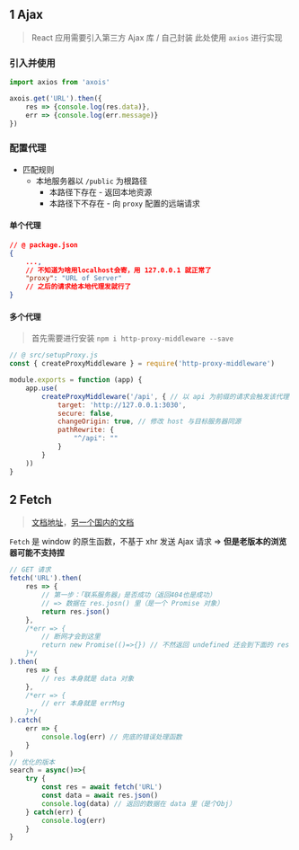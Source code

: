 ## 1 Ajax
> React 应用需要引入第三方 Ajax 库 / 自己封装
> 此处使用 `axios` 进行实现

### 引入并使用

```js
import axios from 'axois'

axois.get('URL').then({
	res => {console.log(res.data)},
	err => {console.log(err.message)}
})
```

### 配置代理

- 匹配规则
	- 本地服务器以 `/public` 为根路径
		- 本路径下存在 - 返回本地资源
		- 本路径下不存在 - 向 `proxy` 配置的远端请求

#### 单个代理
```json
// @ package.json
{
	...,
	// 不知道为啥用localhost会寄，用 127.0.0.1 就正常了
	"proxy": "URL of Server" 
	// 之后的请求给本地代理发就行了
}
```

#### 多个代理
> 首先需要进行安装 `npm i http-proxy-middleware --save`

```js
// @ src/setupProxy.js
const { createProxyMiddleware } = require('http-proxy-middleware')

module.exports = function (app) {
	app.use(
		createProxyMiddleware('/api', { // 以 api 为前缀的请求会触发该代理
			target: 'http://127.0.0.1:3030',
			secure: false,
			changeOrigin: true, // 修改 host 与目标服务器同源
			pathRewrite: {
				"^/api": ""
			}
		}
	))
}
```

## 2 Fetch
> [文档地址](https://github.github.io/fetch)，[另一个国内的文档](https://segmentfault.com/a/1190000003810652)

`Fetch` 是 window 的原生函数，不基于 xhr 发送 Ajax 请求 => **但是老版本的浏览器可能不支持捏**

```js
// GET 请求
fetch('URL').then(
	res => {
		// 第一步：「联系服务器」是否成功（返回404也是成功）
		// => 数据在 res.josn() 里（是一个 Promise 对象）
		return res.json()
	},
	/*err => {
		// 断网才会到这里
		return new Promise(()=>{}) // 不然返回 undefined 还会到下面的 res
	}*/
).then(
	res => {
		// res 本身就是 data 对象
	},
	/*err => {
		// err 本身就是 errMsg
	}*/
).catch(
	err => {
		console.log(err) // 兜底的错误处理函数
	}
)
// 优化的版本
search = async()=>{
	try {
		const res = await fetch('URL')
		const data = await res.json()
		console.log(data) // 返回的数据在 data 里（是个Obj）
	} catch(err) {
		console.log(err)
	}
}
```

